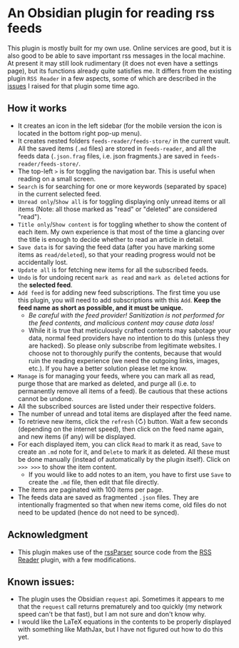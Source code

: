 # An Obsidian plugin for reading rss feeds

This plugin is mostly built for my own use.  Online services are good, but it is also good to be able to save important rss messages in the local machine.  At present it may still look rudimentary (it does not even have a settings page), but its functions already quite satisfies me.  It differs from the existing plugin `RSS Reader` in a few aspects, some of which are described in the [issues](https://github.com/joethei/obsidian-rss/issues/112) I raised for that plugin some time ago.

## How it works

- It creates an icon in the left sidebar (for the mobile version the icon is located in the bottom right pop-up menu).
- It creates nested folders `feeds-reader/feeds-store/` in the current vault.  All the saved items (`.md` files) are stored in `feeds-reader`, and all the feeds data (`.json.frag` files, i.e. json fragments.) are saved in `feeds-reader/feeds-store/`.
- The top-left `>` is for toggling the navigation bar.  This is useful when reading on a small screen.
- `Search` is for searching for one or more keywords (separated by space) in the current selected feed.
- `Unread only`/`Show all` is for toggling displaying only unread items or all items (Note: all those marked as "read" or "deleted" are considered "read").
- `Title only`/`Show content` is for toggling whether to show the content of each item.  My own experience is that most of the time a glancing over the title is enough to decide whether to read an article in detail.
- `Save data` is for saving the feed data (after you have marking some items as `read/deleted`), so that your reading progress would not be accidentally lost.
- `Update all` is for fetching new items for all the subscribed feeds.
- `Undo` is for undoing recent `mark as read` and `mark as deleted` actions for the **selected feed**.
- `Add feed` is for adding new feed subscriptions.  The first time you use this plugin, you will need to add subscriptions with this `Add`.  **Keep the feed name as short as possible, and it must be unique.**
   - *Be careful with the feed provider!  Sanitization is not performed for the feed contents, and malicious content may cause data loss!*
   - While it is true that meticulously crafted contents may sabotage your data, normal feed providers have no intention to do this (unless they are hacked).  So please only subscribe from legitimate websites.  I choose not to thoroughly purify the contents, because that would ruin the reading experience (we need the outgoing links, images, etc.).  If you have a better solution please let me know.
- `Manage` is for managing your feeds, where you can mark all as read, purge those that are marked as deleted, and purge all (i.e. to permanently remove all items of a feed).  Be cautious that these actions cannot be undone.
- All the subscribed sources are listed under their respective folders.
- The number of unread and total items are displayed after the feed name.
- To retrieve new items, click the `refresh` (↻) button.  Wait a few seconds (depending on the internet speed), then click on the feed name again, and new items (if any) will be displayed.
- For each displayed item, you can click `Read` to mark it as read, `Save` to create an `.md` note for it, and `Delete` to mark it as deleted.  All these must be done manually (instead of automatically by the plugin itself).  Click on `>>> >>>` to show the item content.
  - If you would like to add notes to an item, you have to first use `Save` to create the `.md` file, then edit that file directly.
- The items are paginated with 100 items per page.
- The feeds data are saved as fragmented `.json` files.  They are intentionally fragmented so that when new items come, old files do not need to be updated (hence do not need to be synced).

## Acknowledgment
- This plugin makes use of the [rssParser](https://github.com/joethei/obsidian-rss/blob/master/src/parser/rssParser.ts) source code from the [RSS Reader](https://github.com/joethei/obsidian-rss) plugin, with a few modifications.

## Known issues:

- The plugin uses the Obsidian `request` api.  Sometimes it appears to me that the `request` call returns prematurely and too quickly (my network speed can't be that fast), but I am not sure and don't know why.
- I would like the LaTeX equations in the contents to be properly displayed with something like MathJax, but I have not figured out how to do this yet.
